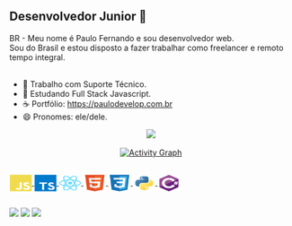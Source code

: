 ## Desenvolvedor Junior 👋

BR - Meu nome é Paulo Fernando e sou desenvolvedor web.</br> Sou do Brasil e estou disposto a fazer trabalhar como freelancer e remoto tempo integral. </br>
</br>

- 🔭 Trabalho com Suporte Técnico.
- 🌱 Estudando Full Stack Javascript.
- ☕ Portfólio: https://paulodevelop.com.br
- 😄 Pronomes: ele/dele.

<div align="center">
  <a href="https://github.com/PauloTIgit">
  <img height="180em" src="https://github-readme-stats.vercel.app/api?username=PauloTIgit&show_icons=true&theme=gruvbox&include_all_commits=true&count_private=true"/>
</div>
  
<p align="center">
  <img src="https://activity-graph.herokuapp.com/graph?username=matheusfelipeog&theme=xcode&bg_color=151515" alt="Activity Graph" />
</p>
  
<div style="display: inline_block"><br>
  <img align="center" alt="Rafa-Js" height="30" width="40" src="https://raw.githubusercontent.com/devicons/devicon/master/icons/javascript/javascript-plain.svg">
  <img align="center" alt="Rafa-Ts" height="30" width="40" src="https://raw.githubusercontent.com/devicons/devicon/master/icons/typescript/typescript-plain.svg">
  <img align="center" alt="Rafa-React" height="30" width="40" src="https://raw.githubusercontent.com/devicons/devicon/master/icons/react/react-original.svg">
  <img align="center" alt="Rafa-HTML" height="30" width="40" src="https://raw.githubusercontent.com/devicons/devicon/master/icons/html5/html5-original.svg">
  <img align="center" alt="Rafa-CSS" height="30" width="40" src="https://raw.githubusercontent.com/devicons/devicon/master/icons/css3/css3-original.svg">
  <img align="center" alt="Rafa-Python" height="30" width="40" src="https://raw.githubusercontent.com/devicons/devicon/master/icons/python/python-original.svg">
  <img align="center" alt="Rafa-Csharp" height="30" width="40" src="https://raw.githubusercontent.com/devicons/devicon/master/icons/csharp/csharp-original.svg">
</div>
  
  ##
 
<div> 
  <a href="https://instagram.com/paulo_fernando000/" target="_blank"><img src="https://img.shields.io/badge/-Instagram-%23E4405F?style=for-the-badge&logo=instagram&logoColor=white"></a>
 <a href="https://discord.gg/QTgMQFGf" target="_blank"><img src="https://img.shields.io/badge/Discord-7289DA?style=for-the-badge&logo=discord&logoColor=white" target="_blank"></a> 
  <a href = "mailto:pauloferreiradevs@gmail.com"><img src="https://img.shields.io/badge/-Gmail-%23333?style=for-the-badge&logo=gmail&logoColor=white" target="_blank"></a> 
 
</div>
